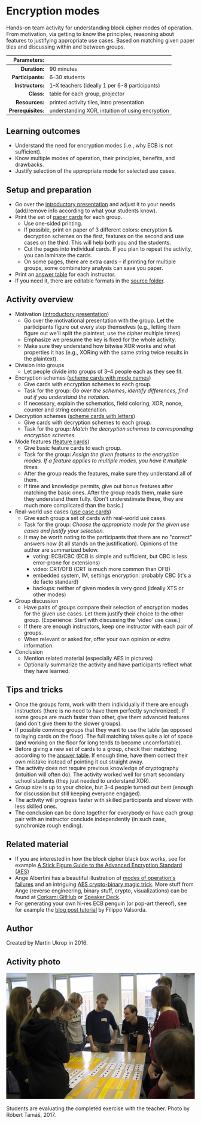 # Encryption modes

Hands-on team activity for understanding block cipher modes of operation. From motivation, via getting to know the principles, reasoning about features to justifying appropriate use cases. Based on matching given paper tiles and discussing within and between groups.

| Parameters:        |                                     |
| -----------------: | :---------------------------------- |
| **Duration:**      | 90 minutes                          |
| **Participants:**  | 6–30 students                       |
| **Instructors:**   | 1–X teachers (ideally 1 per 6-8 participants)    |
| **Class:**         | table for each group, projector                  |
| **Resources:**     | printed activity tiles, intro presentation       |
| **Prerequisites:** | understanding XOR, intuition of using encryption |

## Learning outcomes

* Understand the need for encryption modes (i.e., why ECB is not sufficient).
* Know multiple modes of operation, their principles, benefits, and drawbacks.
* Justify selection of the appropriate mode for selected use cases.

## Setup and preparation

* Go over the [introductory presentation](slides.pdf) and adjust it to your needs (add/remove info according to what your students know). 
* Print the set of [paper cards](cards.pdf) for each group.
  * Use one-sided printing.
  * If possible, print on paper of 3 different colors: encryption & decryption schemes on the first, features on the second and use cases on the third. This will help both you and the students.
  * Cut the pages into individual cards. If you plan to repeat the activity, you can laminate the cards.
  * On some pages, there are extra cards – if printing for multiple groups, some combinatory analysis can save you paper.
* Print an [answer table](key.pdf) for each instructor.
* If you need it, there are editable formats in the [source folder](sources).

## Activity overview

* Motivation ([introductory presentation](slides.pdf))
  * Go over the motivational presentation with the group. Let the participants figure out every step themselves (e.g., letting them figure out we'll split the plaintext, use the cipher multiple times).
  * Emphasize we presume the key is fixed for the whole activity.
  * Make sure they understand how bitwise XOR works and what properties it has (e.g., XORing with the same string twice results in the plaintext).
* Division into groups
  * Let people divide into groups of 3–4 people each as they see fit.
* Encryption schemes ([scheme cards with mode names](cards.pdf))
  * Give cards with encryption schemes to each group.
  * Task for the group: *Go over the schemes, identify differences, find out if you understand the notation.*
  * If necessary, explain the schematics, field coloring, XOR, nonce, counter and string concatenation.
* Decryption schemes ([scheme cards with letters](cards.pdf))
  * Give cards with decryption schemes to each group.
  * Task for the group: *Match the decryption schemes to corresponding encryption schemes.*
* Mode features ([feature cards](cards.pdf))
  * Give basic feature cards to each group.
  * Task for the group: *Assign the given features to the encryption modes. If a feature applies to multiple modes, you have it multiple times.*
  * After the group reads the features, make sure they understand all of them.
  * If time and knowledge permits, give out bonus features after matching the basic ones. After the group reads them, make sure they understand them fully. (Don't underestimate these, they are much more complicated than the basic.)
* Real-world use cases ([use case cards](cards.pdf))
  * Give each group a set of cards with real-world use cases.
  * Task for the group: *Choose the appropriate mode for the given use cases and justify your selection.*
  * It may be worth noting to the participants that there are no "correct" answers now (it all stands on the justification). Opinions of the author are summarized below.
    * voting: ECB/CBC (ECB is simple and sufficient, but CBC is less error-prone for extensions)
    * video: CRT/OFB (CRT is much more common than OFB)
    * embedded system, IM, settings encryption: probably CBC (it's a de facto standard)
    * backups: neither of given modes is very good (ideally XTS or other modes)
* Group discussion
  * Have pairs of groups compare their selection of encryption modes for the given use cases. Let them justify their choice to the other group. (Experience: Start with discussing the 'video' use case.)
  * If there are enough instructors, keep one instructor with each pair of groups.
  * When relevant or asked for, offer your own opinion or extra information.
* Conclusion
  * Mention related material (especially AES in pictures)
  * Optionally summarize the activity and have participants reflect what they have learned.

## Tips and tricks

* Once the groups form, work with them individually if there are enough instructors (there is no need to have them perfectly synchronized). If some groups are much faster than other, give them advanced features (and don't give them to the slower groups).
* If possible convince groups that they want to use the table (as opposed to laying cards on the floor). The full matching takes quite a lot of space (and working on the floor for long tends to become uncomfortable).
* Before giving a new set of cards to a group, check their matching according to the [answer table](key.pdf). If enough time, have them correct their own mistake instead of pointing it out straight away.
* The activity does not require previous knowledge of cryptography (intuition will often do). The activity worked well for smart secondary school students (they just needed to understand XOR).
* Group size is up to your choice, but 3–4 people turned out best (enough for discussion but still keeping everyone engaged).
* The activity will progress faster with skilled participants and slower with less skilled ones.
* The conclusion can be done together for everybody or have each group pair with an instructor conclude independently (in such case, synchronize rough ending).

## Related material

* If you are interested in how the block cipher black box works, see for example [A Stick Figure Guide to the Advanced Encryption Standard (AES)](http://www.moserware.com/2009/09/stick-figure-guide-to-advanced.html)
* Ange Albertini has a beautiful illustration of [modes of operation's failures](https://raw.githubusercontent.com/corkami/pics/master/binary/CryptoModes.png) and an intriguing [AES crypto-binary magic trick](https://speakerdeck.com/ange/when-aes-equals-episode-v). More stuff from Ange (reverse engineering, binary stuff, crypto, visualizations) can be found at [Corkami GitHub](https://github.com/corkami) or [Speaker Deck](https://speakerdeck.com/ange).
* For generating your own hi-res ECB penguin (or pop-art thereof), see for example the [blog post tutorial](https://blog.filippo.io/the-ecb-penguin/) by Filippo Valsorda.

## Author

Created by Martin Ukrop in 2016.

## Activity photo

<p align="center"> 
<img src="photo.jpg" alt="Encryption modes activity photo">
</p>

Students are evaluating the completed exercise with the teacher.
Photo by Róbert Tamáš, 2017.